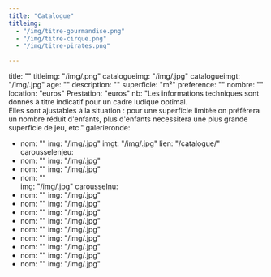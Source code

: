 ```yaml
---
title: "Catalogue"
titleimg:
  - "/img/titre-gourmandise.png"
  - "/img/titre-cirque.png"
  - "/img/titre-pirates.png"

---
```

title: ""
titleimg: "/img/.png"
catalogueimg: "/img/.jpg"
catalogueimgt: "/img/.jpg"
age: ""
description: ""
superficie: "m²"
preference: ""
nombre: ""
location: "euros"
Prestation: "euros"
nb: "Les informations techniques sont donnés à titre indicatif pour un cadre ludique optimal. <br>Elles sont ajustables à la situation : pour une superficie limitée on préférera un nombre réduit d'enfants, plus d'enfants necessitera une plus grande superficie de jeu, etc."
galerieronde:
  - nom: ""
    img: "/img/.jpg"
    imgt: "/img/.jpg"
    lien: "/catalogue/"
carousselenjeu:
  - nom: ""
    img: "/img/.jpg"
  - nom: ""
    img: "/img/.jpg"
  - nom: ""  
    img: "/img/.jpg"
carousselnu:
  - nom: ""
    img: "/img/.jpg"
  - nom: ""
    img: "/img/.jpg"
  - nom: ""
    img: "/img/.jpg"
  - nom: ""
    img: "/img/.jpg"    
  - nom: ""
    img: "/img/.jpg"    
  - nom: ""
    img: "/img/.jpg"  
  - nom: ""
    img: "/img/.jpg"
  - nom: ""
    img: "/img/.jpg"
  - nom: ""
    img: "/img/.jpg"    
